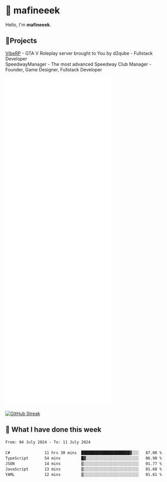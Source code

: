 # 👋 mafineeek
Hello, I'm **mafineeek**.

## 📝Projects

[VibeRP](https://v-rp.pl) - GTA V Roleplay server brought to You by d2qube - Fullstack Developer<br/>
SpeedwayManager - The most advanced Speedway Club Manager - Founder, Game Designer, Fullstack Developer


![](./github-metrics.svg)

[![GitHub Streak](https://streak-stats.demolab.com/?user=mafineeek)](https://git.io/streak-stats)

## 📰 What I have done this week
<!--START_SECTION:waka-->

```txt
From: 04 July 2024 - To: 11 July 2024

C#               11 hrs 30 mins  █████████████████████▓░░░   87.00 %
TypeScript       54 mins         █▓░░░░░░░░░░░░░░░░░░░░░░░   06.90 %
JSON             14 mins         ▒░░░░░░░░░░░░░░░░░░░░░░░░   01.77 %
JavaScript       13 mins         ▒░░░░░░░░░░░░░░░░░░░░░░░░   01.68 %
YAML             12 mins         ▒░░░░░░░░░░░░░░░░░░░░░░░░   01.61 %
```

<!--END_SECTION:waka-->
